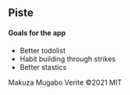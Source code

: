 ## Piste

#### Goals for the app

- Better todolist
- Habit building through strikes
- Better stastics

Makuza Mugabo Verite &copy;2021 MIT
